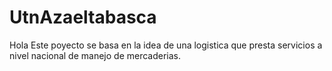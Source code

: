 # UtnAzaeltabasca
Hola Este poyecto se basa en la idea de una logistica que presta servicios a nivel nacional de manejo de mercaderias. 
